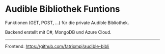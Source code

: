 # Audible Bibliothek Funtions


Funktionen (GET, POST, ...) für die private Audible Bibliothek.

Backend erstellt mit C#, MongoDB und Azure Cloud.

---
Frontend: https://github.com/fatrixmpj/audible-bibli
